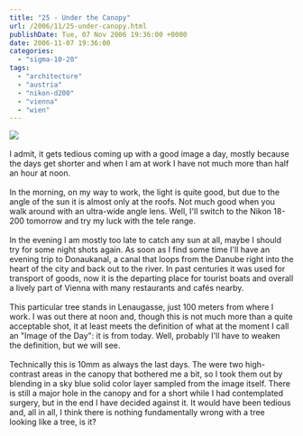 ```yaml
---
title: "25 - Under the Canopy"
url: /2006/11/25-under-canopy.html
publishDate: Tue, 07 Nov 2006 19:36:00 +0000
date: 2006-11-07 19:36:00
categories: 
  - "sigma-10-20"
tags: 
  - "architecture"
  - "austria"
  - "nikon-d200"
  - "vienna"
  - "wien"
---
```

<a href="https://d25zfm9zpd7gm5.cloudfront.net/1200x1200/2006/20061107_130806_ps.jpg"><img src="https://d25zfm9zpd7gm5.cloudfront.net/0600x0600/2006/20061107_130806_ps.jpg"/></a><br/><br/>I admit, it gets tedious coming up with a good image a day, mostly because the days get shorter and when I am at work I have not much more than half an hour at noon. <br/><br/>In the morning, on my way to work, the light is quite good, but due to the angle of the sun it  is almost only at the roofs. Not much good when you walk around with an ultra-wide angle lens. Well, I'll switch to the Nikon 18-200 tomorrow and try my luck with the tele range.<br/><br/>In the evening I am mostly too late to catch any sun at all, maybe I should try for some night shots again. As soon as I find some time I'll have an evening trip to Donaukanal, a canal that loops from the Danube right into the heart of the city and back out to the river. In past centuries it was used for transport of goods, now it is the departing place for tourist boats and overall a lively part of Vienna with many restaurants and cafés nearby.<br/><br/>This particular tree stands in Lenaugasse, just 100 meters from where I work. I was out there at noon and, though this is not much more than a quite acceptable shot, it at least meets the definition of what at the moment I call an "Image of the Day": it is from today. Well, probably I'll have to weaken the definition, but we will see.<br/><br/>Technically this is 10mm as always the last days. The were two high-contrast areas in the canopy that bothered me a bit, so I took them out by blending in a sky blue solid color layer sampled from the image itself. There is still a major hole in the canopy and for a short while I had contemplated surgery, but in the end I have decided against it. It would have been tedious and, all in all, I think there is nothing fundamentally wrong with a tree looking like a tree, is it?
